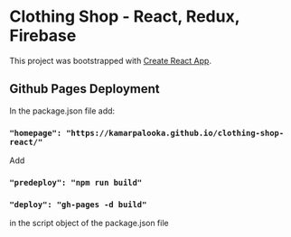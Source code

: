 # Clothing Shop - React, Redux, Firebase

This project was bootstrapped with [Create React App](https://github.com/facebook/create-react-app).

## Github Pages Deployment

In the package.json file add:

### `"homepage": "https://kamarpalooka.github.io/clothing-shop-react/"`

Add 
### `"predeploy": "npm run build"`
### `"deploy": "gh-pages -d build"`
in the script object of the package.json file


